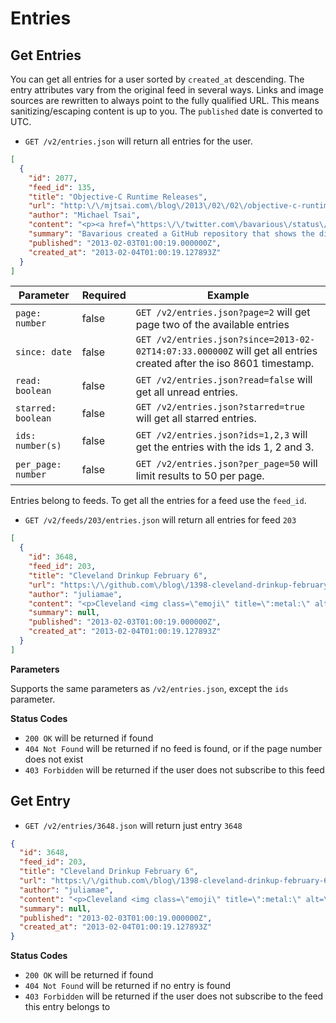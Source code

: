 Entries
=======

Get Entries
-----------

You can get all entries for a user sorted by `created_at` descending. The entry attributes vary from the original feed in several ways. Links and image sources are rewritten to always point to the fully qualified URL. This means sanitizing/escaping content is up to you. The `published` date is converted to UTC.

- `GET /v2/entries.json` will return all entries for the user.

```json
[
  {
    "id": 2077,
    "feed_id": 135,
    "title": "Objective-C Runtime Releases",
    "url": "http:\/\/mjtsai.com\/blog\/2013\/02\/02\/objective-c-runtime-releases\/",
    "author": "Michael Tsai",
    "content": "<p><a href=\"https:\/\/twitter.com\/bavarious\/status\/297851496945577984\">Bavarious<\/a> created a <a href=\"https:\/\/github.com\/bavarious\/objc4\/commits\/master\">GitHub repository<\/a> that shows the differences between versions of <a href=\"http:\/\/www.opensource.apple.com\/source\/objc4\/\">Apple\u2019s Objective-C runtime<\/a> that shipped with different versions of Mac OS X.<\/p>",
    "summary": "Bavarious created a GitHub repository that shows the differences between versions of Apple\u2019s Objective-C runtime that shipped with different versions of Mac OS X.",
    "published": "2013-02-03T01:00:19.000000Z",
    "created_at": "2013-02-04T01:00:19.127893Z"
  }
]
```

| Parameter          | Required | Example                                                                                                             |
| ------------------ | -------- | ------------------------------------------------------------------------------------------------------------------- |
| `page: number`     | false    | `GET /v2/entries.json?page=2`  will get page two of the available entries                                           |
| `since: date`      | false    | `GET /v2/entries.json?since=2013-02-02T14:07:33.000000Z` will get all entries created after the iso 8601 timestamp. |
| `read: boolean`    | false    | `GET /v2/entries.json?read=false`  will get all unread entries.                                                     |
| `starred: boolean` | false    | `GET /v2/entries.json?starred=true`  will get all starred entries.                                                  |
| `ids: number(s)`   | false    | `GET /v2/entries.json?ids=1,2,3`  will get the entries with the ids 1, 2 and 3.                                     |
| `per_page: number` | false    | `GET /v2/entries.json?per_page=50`  will limit results to 50 per page.                                              |


Entries belong to feeds. To get all the entries for a feed use the `feed_id`. 

- `GET /v2/feeds/203/entries.json` will return all entries for feed `203`

```json
[
  {
    "id": 3648,
    "feed_id": 203,
    "title": "Cleveland Drinkup February 6",
    "url": "https:\/\/github.com\/blog\/1398-cleveland-drinkup-february-6",
    "author": "juliamae",
    "content": "<p>Cleveland <img class=\"emoji\" title=\":metal:\" alt=\":metal:\" src=\"https:\/\/a248.e.akamai.net\/assets.github.com\/images\/icons\/emoji\/metal.png\" height=\"20\" width=\"20\" align=\"absmiddle\">! Let's <img class=\"emoji\" title=\":beers:\" alt=\":beers:\" src=\"https:\/\/a248.e.akamai.net\/assets.github.com\/images\/icons\/emoji\/beers.png\" height=\"20\" width=\"20\" align=\"absmiddle\"><img class=\"emoji\" title=\":cocktail:\" alt=\":cocktail:\" src=\"https:\/\/a248.e.akamai.net\/assets.github.com\/images\/icons\/emoji\/cocktail.png\" height=\"20\" width=\"20\" align=\"absmiddle\"><img class=\"emoji\" title=\":neckbeard:\" alt=\":neckbeard:\" src=\"https:\/\/a248.e.akamai.net\/assets.github.com\/images\/icons\/emoji\/neckbeard.png\" height=\"20\" width=\"20\" align=\"absmiddle\"><img class=\"emoji\" title=\":guitar:\" alt=\":guitar:\" src=\"https:\/\/a248.e.akamai.net\/assets.github.com\/images\/icons\/emoji\/guitar.png\" height=\"20\" width=\"20\" align=\"absmiddle\"><img class=\"emoji\" title=\":octocat:\" alt=\":octocat:\" src=\"https:\/\/a248.e.akamai.net\/assets.github.com\/images\/icons\/emoji\/octocat.png\" height=\"20\" width=\"20\" align=\"absmiddle\"> in one of Ohio's greatest cities, Cleveland!<\/p>\n\n<p>Join <a href=\"https:\/\/github.com\/asenchi\" class=\"user-mention\">@asenchi<\/a> and me Wednesday at the <a href=\"http:\/\/www.yelp.com\/biz\/great-lakes-brewing-company-cleveland-4\">Great Lakes Brewing Company Taproom<\/a>, drinks on GitHub.<\/p>\n\n<p><img src=\"https:\/\/f.cloud.github.com\/assets\/849\/119266\/79ef6bbe-6c9e-11e2-9150-47d7da0b85c9.jpg\" alt=\"Great Lakes Taproom\"><\/p>\n\n<p><strong>The Facts:<\/strong><\/p>\n\n<ul>\n<li>\n<a href=\"http:\/\/www.greatlakesbrewing.com\/brewpub\/around-the-brewpub\">Great Lakes Brewing Company<\/a> - <a href=\"https:\/\/maps.google.com\/?q=2516+Market+Ave,+Cleveland,+OH,+USA\">2516 Market Ave<\/a>\n<\/li>\n<li>Wednesday, February 6 at 8:00pm<\/li>\n<\/ul><p><a href=\"https:\/\/maps.google.com\/?q=2516+Market+Ave,+Cleveland,+OH,+USA\"><img src=\"https:\/\/f.cloud.github.com\/assets\/849\/119328\/c8cbb682-6ca0-11e2-81c8-246e4027f892.png\" alt=\"Screen Shot 2013-02-01 at 1 53 02 PM\"><\/a>          <\/p>",
    "summary": null,
    "published": "2013-02-03T01:00:19.000000Z",
    "created_at": "2013-02-04T01:00:19.127893Z"
  }
]
```

**Parameters**

Supports the same parameters as `/v2/entries.json`, except the `ids` parameter.

**Status Codes**

- `200 OK` will be returned if found
- `404 Not Found` will be returned if no feed is found, or if the page number does not exist
- `403 Forbidden` will be returned if the user does not subscribe to this feed

Get Entry
---------

- `GET /v2/entries/3648.json` will return just entry `3648`

```json
{
  "id": 3648,
  "feed_id": 203,
  "title": "Cleveland Drinkup February 6",
  "url": "https:\/\/github.com\/blog\/1398-cleveland-drinkup-february-6",
  "author": "juliamae",
  "content": "<p>Cleveland <img class=\"emoji\" title=\":metal:\" alt=\":metal:\" src=\"https:\/\/a248.e.akamai.net\/assets.github.com\/images\/icons\/emoji\/metal.png\" height=\"20\" width=\"20\" align=\"absmiddle\">! Let's <img class=\"emoji\" title=\":beers:\" alt=\":beers:\" src=\"https:\/\/a248.e.akamai.net\/assets.github.com\/images\/icons\/emoji\/beers.png\" height=\"20\" width=\"20\" align=\"absmiddle\"><img class=\"emoji\" title=\":cocktail:\" alt=\":cocktail:\" src=\"https:\/\/a248.e.akamai.net\/assets.github.com\/images\/icons\/emoji\/cocktail.png\" height=\"20\" width=\"20\" align=\"absmiddle\"><img class=\"emoji\" title=\":neckbeard:\" alt=\":neckbeard:\" src=\"https:\/\/a248.e.akamai.net\/assets.github.com\/images\/icons\/emoji\/neckbeard.png\" height=\"20\" width=\"20\" align=\"absmiddle\"><img class=\"emoji\" title=\":guitar:\" alt=\":guitar:\" src=\"https:\/\/a248.e.akamai.net\/assets.github.com\/images\/icons\/emoji\/guitar.png\" height=\"20\" width=\"20\" align=\"absmiddle\"><img class=\"emoji\" title=\":octocat:\" alt=\":octocat:\" src=\"https:\/\/a248.e.akamai.net\/assets.github.com\/images\/icons\/emoji\/octocat.png\" height=\"20\" width=\"20\" align=\"absmiddle\"> in one of Ohio's greatest cities, Cleveland!<\/p>\n\n<p>Join <a href=\"https:\/\/github.com\/asenchi\" class=\"user-mention\">@asenchi<\/a> and me Wednesday at the <a href=\"http:\/\/www.yelp.com\/biz\/great-lakes-brewing-company-cleveland-4\">Great Lakes Brewing Company Taproom<\/a>, drinks on GitHub.<\/p>\n\n<p><img src=\"https:\/\/f.cloud.github.com\/assets\/849\/119266\/79ef6bbe-6c9e-11e2-9150-47d7da0b85c9.jpg\" alt=\"Great Lakes Taproom\"><\/p>\n\n<p><strong>The Facts:<\/strong><\/p>\n\n<ul>\n<li>\n<a href=\"http:\/\/www.greatlakesbrewing.com\/brewpub\/around-the-brewpub\">Great Lakes Brewing Company<\/a> - <a href=\"https:\/\/maps.google.com\/?q=2516+Market+Ave,+Cleveland,+OH,+USA\">2516 Market Ave<\/a>\n<\/li>\n<li>Wednesday, February 6 at 8:00pm<\/li>\n<\/ul><p><a href=\"https:\/\/maps.google.com\/?q=2516+Market+Ave,+Cleveland,+OH,+USA\"><img src=\"https:\/\/f.cloud.github.com\/assets\/849\/119328\/c8cbb682-6ca0-11e2-81c8-246e4027f892.png\" alt=\"Screen Shot 2013-02-01 at 1 53 02 PM\"><\/a>          <\/p>",
  "summary": null,
  "published": "2013-02-03T01:00:19.000000Z",
  "created_at": "2013-02-04T01:00:19.127893Z"
}
```

**Status Codes**

- `200 OK` will be returned if found
- `404 Not Found` will be returned if no entry is found
- `403 Forbidden` will be returned if the user does not subscribe to the feed this entry belongs to
